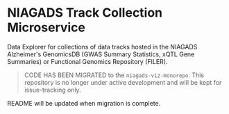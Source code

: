 # NIAGADS Track Collection Microservice

Data Explorer for collections of data tracks hosted in the NIAGADS Alzheimer's GenomicsDB (GWAS Summary Statistics, xQTL Gene Summaries) or Functional Genomics Repository (FILER).

> CODE HAS BEEN MIGRATED to the `niagads-viz-monorepo`.   This repository is no longer under active development and will be kept for issue-tracking only.

README will be updated when migration is complete.
